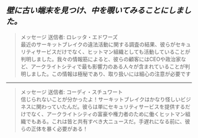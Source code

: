 *_壁に古い端末を見つけ、中を覗いてみることにしました。_*
---
> メッセージ 送信者: ロレッタ・エドワーズ  
> 最近のサーキットブレイクの違法活動に関する調査の結果、彼らがセキュリティサービスだけでなく、ヒットマン組織としても活動していることが判明しました。我々の情報筋によると、彼らの顧客にはCEOや政治家など、アークライトシティで最も影響力のある人々が含まれていることが判明しました。この情報は極秘であり、取り扱いには細心の注意が必要です
---
> メッセージ 送信者: コーディ・スチュワート  
> 信じられないことが分かったよ！サーキットブレイクはかなり怪しいビジネスに関わっていたんだ。彼らは単にセキュリティサービスを提供するだけでなく、アークライトシティの富豪や権力者のために働くヒットマン組織でもある。これは皆と共有すべき大ニュースだ。手遅れになる前に、彼らの正体を暴く必要がある！
